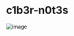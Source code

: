 # c1b3r-n0t3s
![image](https://github.com/gitblanc/c1b3r-n0t3s/assets/87705461/c56e9d48-9c8e-4d8b-b539-9c9da4984ef3)


